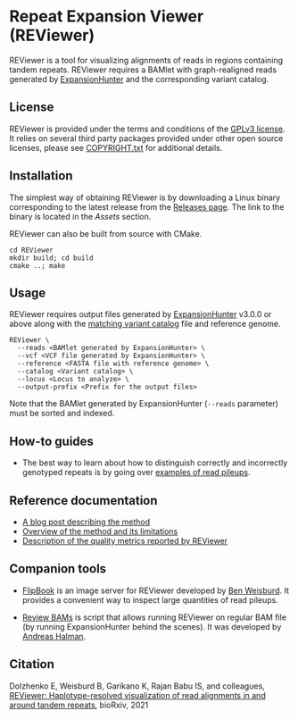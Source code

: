 # Repeat Expansion Viewer (REViewer)

REViewer is a tool for visualizing alignments of reads in regions containing
tandem repeats. REViewer requires a BAMlet with graph-realigned reads generated
by [ExpansionHunter](https://github.com/Illumina/ExpansionHunter) and the
corresponding variant catalog.

## License

REViewer is provided under the terms and conditions of the [GPLv3 license](LICENSE.txt).
It relies on several third party packages provided under other open source licenses,
please see [COPYRIGHT.txt](COPYRIGHT.txt) for additional details.

## Installation

The simplest way of obtaining REViewer is by downloading a Linux binary
corresponding to the latest release from the
[Releases page](https://github.com/Illumina/REViewer/releases). The link to the
binary is located in the *Assets* section.

REViewer can also be built from source with CMake.

```shell script
cd REViewer
mkdir build; cd build
cmake ..; make
```

## Usage

REViewer requires output files generated by [ExpansionHunter](https://github.com/Illumina/ExpansionHunter)
v3.0.0 or above along with the
[matching variant catalog](https://github.com/Illumina/ExpansionHunter/blob/master/docs/04_VariantCatalogFiles.md)
file and reference genome.

```shell script
REViewer \
  --reads <BAMlet generated by ExpansionHunter> \
  --vcf <VCF file generated by ExpansionHunter> \
  --reference <FASTA file with reference genome> \
  --catalog <Variant catalog> \
  --locus <Locus to analyze> \
  --output-prefix <Prefix for the output files>
```

Note that the BAMlet generated by ExpansionHunter (`--reads` parameter) must be sorted and indexed.

## How-to guides

- The best way to learn about how to distinguish correctly and incorrectly genotyped
repeats is by going over [examples of read pileups](docs/examples.md).

## Reference documentation

- [A blog post describing the method](https://www.illumina.com/science/genomics-research/reviewer-visualizing-alignments-short-reads-long-repeat.html)
- [Overview of the method and its limitations](docs/method-overview.md)
- [Description of the quality metrics reported by REViewer](docs/metrics.md)

## Companion tools

- [FlipBook](https://github.com/broadinstitute/flipbook) is an image server for
REViewer developed by [Ben Weisburd](https://github.com/bw2). It provides a
convenient way to inspect large quantities of read pileups.

- [Review BAMs](https://gitlab.com/andreassh/review-bams) is script that allows
running REViewer on regular BAM file (by running ExpansionHunter behind the
scenes). It was developed by [Andreas Halman](https://gitlab.com/andreassh).

## Citation

Dolzhenko E, Weisburd B, Garikano K, Rajan Babu IS, and colleagues,
[REViewer: Haplotype-resolved visualization of read alignments in and around tandem repeats](https://www.biorxiv.org/content/10.1101/2021.10.20.465046v1), bioRxiv, 2021
